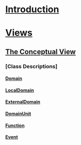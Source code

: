 # [Introduction](introduction.md)
# [Views](views/index.md)
## [The Conceptual View](views/conceptual/index.md)
### [Class Descriptions]
#### [Domain](views/conceptual/domain.md)
#### [LocalDomain](views/conceptual/local-domain.md)
#### [ExternalDomain](views/conceptual/external-domain.md)
#### [DomainUnit](views/conceptual/domain-unit.md)
#### [Function](views/conceptual/function.md)
#### [Event](views/conceptual/event.md)
